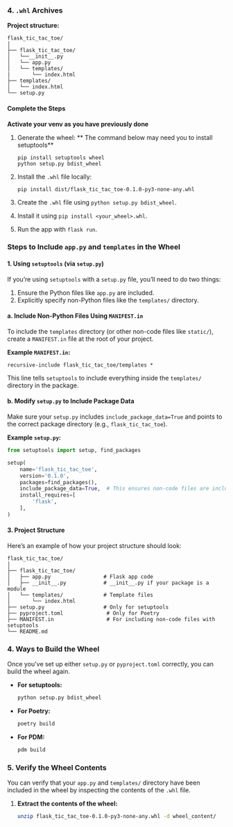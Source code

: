 ### **4. `.whl` Archives**

**Project structure:**

```
flask_tic_tac_toe/
│
├── flask_tic_tac_toe/
│   └──__init__.py
│   └── app.py
│   └── templates/
|       └── index.html
├── templates/
│   └── index.html
└── setup.py
```

#### **Complete the Steps**

**Activate your venv as you have previously done**

1. Generate the wheel:
   ** The command below may need you to install setuptools**

   ```
   pip install setuptools wheel
   python setup.py bdist_wheel
   ```

2. Install the `.whl` file locally:

   ```
   pip install dist/flask_tic_tac_toe-0.1.0-py3-none-any.whl
   ```

3. Create the `.whl` file using `python setup.py bdist_wheel`.
4. Install it using `pip install <your_wheel>.whl`.
5. Run the app with `flask run`.

### **Steps to Include `app.py` and `templates` in the Wheel**

#### **1. Using `setuptools` (via `setup.py`)**

If you’re using `setuptools` with a `setup.py` file, you’ll need to do two things:

1. Ensure the Python files like `app.py` are included.
2. Explicitly specify non-Python files like the `templates/` directory.

#### a. **Include Non-Python Files Using `MANIFEST.in`**

To include the `templates` directory (or other non-code files like `static/`), create a `MANIFEST.in` file at the root of your project.

**Example `MANIFEST.in`:**

```text
recursive-include flask_tic_tac_toe/templates *
```

This line tells `setuptools` to include everything inside the `templates/` directory in the package.

#### b. **Modify `setup.py` to Include Package Data**

Make sure your `setup.py` includes `include_package_data=True` and points to the correct package directory (e.g., `flask_tic_tac_toe`).

**Example `setup.py`:**

```python
from setuptools import setup, find_packages

setup(
    name='flask_tic_tac_toe',
    version='0.1.0',
    packages=find_packages(),
    include_package_data=True,  # This ensures non-code files are included
    install_requires=[
        'flask',
    ],
)
```

#### **3. Project Structure**

Here’s an example of how your project structure should look:

```
flask_tic_tac_toe/
│
├── flask_tic_tac_toe/
│   ├── app.py                 # Flask app code
│   ├── __init__.py            # __init__.py if your package is a module
│   └── templates/             # Template files
│       └── index.html
├── setup.py                   # Only for setuptools
├── pyproject.toml              # Only for Poetry
├── MANIFEST.in                 # For including non-code files with setuptools
└── README.md
```

### **4. Ways to Build the Wheel**

Once you've set up either `setup.py` or `pyproject.toml` correctly, you can build the wheel again.

- **For setuptools:**

  ```bash
  python setup.py bdist_wheel
  ```

- **For Poetry:**
  ```bash
  poetry build
  ```
- **For PDM:**
  ```bash
  pdm build
  ```

### **5. Verify the Wheel Contents**

You can verify that your `app.py` and `templates/` directory have been included in the wheel by inspecting the contents of the `.whl` file.

1. **Extract the contents of the wheel:**
   ```bash
   unzip flask_tic_tac_toe-0.1.0-py3-none-any.whl -d wheel_content/
   ```
